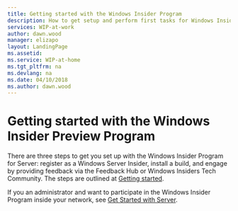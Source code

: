 ```yaml
---
title: Getting started with the Windows Insider Program
description: How to get setup and perform first tasks for Windows Insider Program Preview Builds
services: WIP-at-work
author: dawn.wood
manager: elizapo
layout: LandingPage
ms.assetid: 
ms.service: WIP-at-home
ms.tgt_pltfrm: na
ms.devlang: na
ms.date: 04/10/2018
ms.author: dawn.wood
---
```


# Getting started with the Windows Insider Preview Program
There are three steps to get you set up with the Windows Insider Program for Server: register as a Windows Server Insider, install a build, and engage by providing feedback via the Feedback Hub or Windows Insiders Tech Community. The steps are outlined at [Getting started](https://insider.windows.com/en-us/getting-started/). 

If you an administrator and want to participate in the Windows Insider Program inside your network, see [Get Started with Server](https://insider.windows.com/en-us/for-business-getting-started-server/).